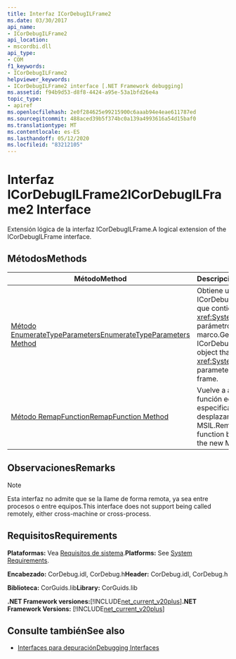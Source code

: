 ```yaml
---
title: Interfaz ICorDebugILFrame2
ms.date: 03/30/2017
api_name:
- ICorDebugILFrame2
api_location:
- mscordbi.dll
api_type:
- COM
f1_keywords:
- ICorDebugILFrame2
helpviewer_keywords:
- ICorDebugILFrame2 interface [.NET Framework debugging]
ms.assetid: f94b9d53-d8f8-4424-a95e-53a1bfd26e4a
topic_type:
- apiref
ms.openlocfilehash: 2e0f284625e99215900c6aaab94e4eae611787ed
ms.sourcegitcommit: 488aced39b5f374bc0a139a4993616a54d15baf0
ms.translationtype: MT
ms.contentlocale: es-ES
ms.lasthandoff: 05/12/2020
ms.locfileid: "83212105"
---
```

# <a name="icordebugilframe2-interface"></a><span data-ttu-id="5b016-102">Interfaz ICorDebugILFrame2</span><span class="sxs-lookup"><span data-stu-id="5b016-102">ICorDebugILFrame2 Interface</span></span>

<span data-ttu-id="5b016-103">Extensión lógica de la interfaz ICorDebugILFrame.</span><span class="sxs-lookup"><span data-stu-id="5b016-103">A logical extension of the ICorDebugILFrame interface.</span></span>  
  
## <a name="methods"></a><span data-ttu-id="5b016-104">Métodos</span><span class="sxs-lookup"><span data-stu-id="5b016-104">Methods</span></span>  
  
|<span data-ttu-id="5b016-105">Método</span><span class="sxs-lookup"><span data-stu-id="5b016-105">Method</span></span>|<span data-ttu-id="5b016-106">Descripción</span><span class="sxs-lookup"><span data-stu-id="5b016-106">Description</span></span>|  
|------------|-----------------|  
|[<span data-ttu-id="5b016-107">Método EnumerateTypeParameters</span><span class="sxs-lookup"><span data-stu-id="5b016-107">EnumerateTypeParameters Method</span></span>](icordebugilframe2-enumeratetypeparameters-method.md)|<span data-ttu-id="5b016-108">Obtiene un objeto ICorDebugTypeEnum que contiene los <xref:System.Type> parámetros de este marco.</span><span class="sxs-lookup"><span data-stu-id="5b016-108">Gets an ICorDebugTypeEnum object that contains the <xref:System.Type> parameters in this frame.</span></span>|  
|[<span data-ttu-id="5b016-109">Método RemapFunction</span><span class="sxs-lookup"><span data-stu-id="5b016-109">RemapFunction Method</span></span>](icordebugilframe2-remapfunction-method.md)|<span data-ttu-id="5b016-110">Vuelve a asignar una función editada especificando el nuevo desplazamiento de MSIL.</span><span class="sxs-lookup"><span data-stu-id="5b016-110">Remaps an edited function by specifying the new MSIL offset.</span></span>|  
  
## <a name="remarks"></a><span data-ttu-id="5b016-111">Observaciones</span><span class="sxs-lookup"><span data-stu-id="5b016-111">Remarks</span></span>  
  
> [!NOTE]
> <span data-ttu-id="5b016-112">Esta interfaz no admite que se la llame de forma remota, ya sea entre procesos o entre equipos.</span><span class="sxs-lookup"><span data-stu-id="5b016-112">This interface does not support being called remotely, either cross-machine or cross-process.</span></span>  
  
## <a name="requirements"></a><span data-ttu-id="5b016-113">Requisitos</span><span class="sxs-lookup"><span data-stu-id="5b016-113">Requirements</span></span>  
 <span data-ttu-id="5b016-114">**Plataformas:** Vea [Requisitos de sistema](../../get-started/system-requirements.md).</span><span class="sxs-lookup"><span data-stu-id="5b016-114">**Platforms:** See [System Requirements](../../get-started/system-requirements.md).</span></span>  
  
 <span data-ttu-id="5b016-115">**Encabezado:** CorDebug.idl, CorDebug.h</span><span class="sxs-lookup"><span data-stu-id="5b016-115">**Header:** CorDebug.idl, CorDebug.h</span></span>  
  
 <span data-ttu-id="5b016-116">**Biblioteca:** CorGuids.lib</span><span class="sxs-lookup"><span data-stu-id="5b016-116">**Library:** CorGuids.lib</span></span>  
  
 <span data-ttu-id="5b016-117">**.NET Framework versiones:**[!INCLUDE[net_current_v20plus](../../../../includes/net-current-v20plus-md.md)]</span><span class="sxs-lookup"><span data-stu-id="5b016-117">**.NET Framework Versions:** [!INCLUDE[net_current_v20plus](../../../../includes/net-current-v20plus-md.md)]</span></span>  
  
## <a name="see-also"></a><span data-ttu-id="5b016-118">Consulte también</span><span class="sxs-lookup"><span data-stu-id="5b016-118">See also</span></span>

- [<span data-ttu-id="5b016-119">Interfaces para depuración</span><span class="sxs-lookup"><span data-stu-id="5b016-119">Debugging Interfaces</span></span>](debugging-interfaces.md)

